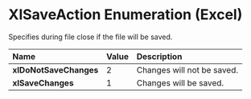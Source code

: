 
# XlSaveAction Enumeration (Excel)

Specifies during file close if the file will be saved.



|**Name**|**Value**|**Description**|
|:-----|:-----|:-----|
|**xlDoNotSaveChanges**|2|Changes will not be saved.|
|**xlSaveChanges**|1|Changes will be saved.|
